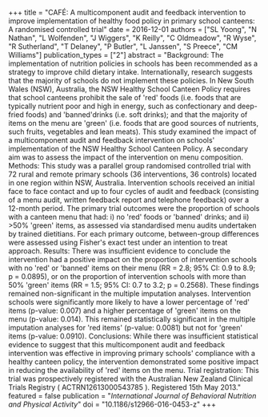 +++
title = "CAFÉ: A multicomponent audit and feedback intervention to improve implementation of healthy food policy in primary school canteens: A randomised controlled trial"
date = 2016-12-01
authors = ["SL Yoong", "N Nathan", "L Wolfenden", "J Wiggers", "K Reilly", "C Oldmeadow", "R Wyse", "R Sutherland", "T Delaney", "P Butler", "L Janssen", "S Preece", "CM Williams"]
publication_types = ["2"]
abstract = "Background: The implementation of nutrition policies in schools has been recommended as a strategy to improve child dietary intake. Internationally, research suggests that the majority of schools do not implement these policies. In New South Wales (NSW), Australia, the NSW Healthy School Canteen Policy requires that school canteens prohibit the sale of 'red' foods (i.e. foods that are typically nutrient poor and high in energy, such as confectionary and deep-fried foods) and 'banned'drinks (i.e. soft drinks); and that the majority of items on the menu are 'green' (i.e. foods that are good sources of nutrients, such fruits, vegetables and lean meats). This study examined the impact of a multicomponent audit and feedback intervention on schools' implementation of the NSW Healthy School Canteen Policy. A secondary aim was to assess the impact of the intervention on menu composition. Methods: This study was a parallel group randomised controlled trial with 72 rural and remote primary schools (36 interventions, 36 controls) located in one region within NSW, Australia. Intervention schools received an initial face to face contact and up to four cycles of audit and feedback (consisting of a menu audit, written feedback report and telephone feedback) over a 12-month period. The primary trial outcomes were the proportion of schools with a canteen menu that had: i) no 'red' foods or 'banned' drinks; and ii) >50% 'green' items, as assessed via standardised menu audits undertaken by trained dietitians. For each primary outcome, between-group differences were assessed using Fisher's exact test under an intention to treat approach. Results: There was insufficient evidence to conclude the intervention had a positive impact on the proportion of intervention schools with no 'red' or 'banned' items on their menu (RR = 2.8; 95% CI: 0.9 to 8.9; p = 0.0895), or on the proportion of intervention schools with more than 50% 'green' items (RR = 1.5; 95% CI: 0.7 to 3.2; p = 0.2568). These findings remained non-significant in the multiple imputation analyses. Intervention schools were significantly more likely to have a lower percentage of 'red' items (p-value: 0.007) and a higher percentage of 'green' items on the menu (p-value: 0.014). This remained statistically significant in the multiple imputation analyses for 'red items' (p-value: 0.0081) but not for 'green' items (p-value: 0.0910). Conclusions: While there was insufficient statistical evidence to suggest that this multicomponent audit and feedback intervention was effective in improving primary schools' compliance with a healthy canteen policy, the intervention demonstrated some positive impact in reducing the availability of 'red' items on the menu. Trial registration: This trial was prospectively registered with the Australian New Zealand Clinical Trials Registry ( ACTRN12613000543785 ). Registered 15th May 2013."
featured = false
publication = "*International Journal of Behavioral Nutrition and Physical Activity*"
doi = "10.1186/s12966-016-0453-z"
+++


